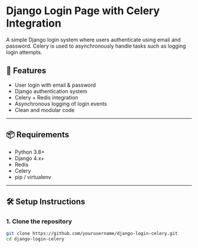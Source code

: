 # Django Login Page with Celery Integration

A simple Django login system where users authenticate using email and password. Celery is used to asynchronously handle tasks such as logging login attempts.

## 🚀 Features

- User login with email & password
- Django authentication system
- Celery + Redis integration
- Asynchronous logging of login events
- Clean and modular code

---

## 📦 Requirements

- Python 3.8+
- Django 4.x+
- Redis
- Celery
- pip / virtualenv

---

## 🛠️ Setup Instructions

### 1. Clone the repository
```bash
git clone https://github.com/yourusername/django-login-celery.git
cd django-login-celery
